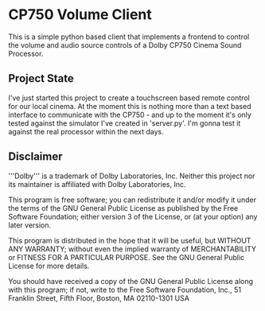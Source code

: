 CP750 Volume Client
===================

This is a simple python based client that implements a frontend
to control the volume and audio source controls of a Dolby CP750
Cinema Sound Processor.

## Project State

I've just started this project to create a touchscreen based
remote control for our local cinema. At the moment this is
nothing more than a text based interface to communicate with
the CP750 - and up to the moment it's only tested against the
simulator I've created in 'server.py'. I'm gonna test it against
the real processor within the next days.

## Disclaimer

'''Dolby''' is a trademark of Dolby Laboratories, Inc.
Neither this project nor its maintainer is affiliated with Dolby Laboratories, Inc.

This program is free software; you can redistribute it and/or modify
it under the terms of the GNU General Public License as published by
the Free Software Foundation; either version 3 of the License, or
(at your option) any later version.

This program is distributed in the hope that it will be useful,
but WITHOUT ANY WARRANTY; without even the implied warranty of
MERCHANTABILITY or FITNESS FOR A PARTICULAR PURPOSE.  See the
GNU General Public License for more details.

You should have received a copy of the GNU General Public License
along with this program; if not, write to the Free Software Foundation,
Inc., 51 Franklin Street, Fifth Floor, Boston, MA 02110-1301  USA
